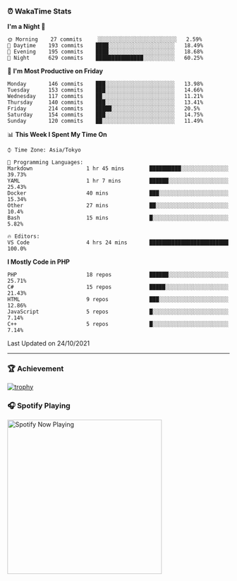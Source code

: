 ### ⏰ WakaTime Stats


<!--START_SECTION:waka-->
**I'm a Night 🦉** 

```text
🌞 Morning    27 commits     ░░░░░░░░░░░░░░░░░░░░░░░░░   2.59% 
🌆 Daytime    193 commits    ████░░░░░░░░░░░░░░░░░░░░░   18.49% 
🌃 Evening    195 commits    ████░░░░░░░░░░░░░░░░░░░░░   18.68% 
🌙 Night      629 commits    ███████████████░░░░░░░░░░   60.25%

```
📅 **I'm Most Productive on Friday** 

```text
Monday       146 commits    ███░░░░░░░░░░░░░░░░░░░░░░   13.98% 
Tuesday      153 commits    ███░░░░░░░░░░░░░░░░░░░░░░   14.66% 
Wednesday    117 commits    ██░░░░░░░░░░░░░░░░░░░░░░░   11.21% 
Thursday     140 commits    ███░░░░░░░░░░░░░░░░░░░░░░   13.41% 
Friday       214 commits    █████░░░░░░░░░░░░░░░░░░░░   20.5% 
Saturday     154 commits    ███░░░░░░░░░░░░░░░░░░░░░░   14.75% 
Sunday       120 commits    ██░░░░░░░░░░░░░░░░░░░░░░░   11.49%

```


📊 **This Week I Spent My Time On** 

```text
⌚︎ Time Zone: Asia/Tokyo

💬 Programming Languages: 
Markdown                 1 hr 45 mins        ██████████░░░░░░░░░░░░░░░   39.73% 
YAML                     1 hr 7 mins         ██████░░░░░░░░░░░░░░░░░░░   25.43% 
Docker                   40 mins             ███░░░░░░░░░░░░░░░░░░░░░░   15.34% 
Other                    27 mins             ██░░░░░░░░░░░░░░░░░░░░░░░   10.4% 
Bash                     15 mins             █░░░░░░░░░░░░░░░░░░░░░░░░   5.82%

🔥 Editors: 
VS Code                  4 hrs 24 mins       █████████████████████████   100.0%

```

**I Mostly Code in PHP** 

```text
PHP                      18 repos            ██████░░░░░░░░░░░░░░░░░░░   25.71% 
C#                       15 repos            █████░░░░░░░░░░░░░░░░░░░░   21.43% 
HTML                     9 repos             ███░░░░░░░░░░░░░░░░░░░░░░   12.86% 
JavaScript               5 repos             █░░░░░░░░░░░░░░░░░░░░░░░░   7.14% 
C++                      5 repos             █░░░░░░░░░░░░░░░░░░░░░░░░   7.14%

```



 Last Updated on 24/10/2021
<!--END_SECTION:waka-->

---

### 🏆 Achievement

[![trophy](https://github-profile-trophy.vercel.app/?username=Slime-hatena&theme=flat&no-bg=true&no-frame=true&column=8)](https://github.com/ryo-ma/github-profile-trophy)

### 🎧 Spotify Playing

[<img src="https://spotify-now-playing-slime-hatena.vercel.app/api/spotify-playing" alt="Spotify Now Playing" width="350" />](https://open.spotify.com/user/slime_hatena)

<!--
**Slime-hatena/Slime-hatena** is a ✨ _special_ ✨ repository because its `README.md` (this file) appears on your GitHub profile.

Here are some ideas to get you started:

- 🔭 I’m currently working on ...
- 🌱 I’m currently learning ...
- 👯 I’m looking to collaborate on ...
- 🤔 I’m looking for help with ...
- 💬 Ask me about ...
- 📫 How to reach me: ...
- 😄 Pronouns: ...
- ⚡ Fun fact: ...
-->
